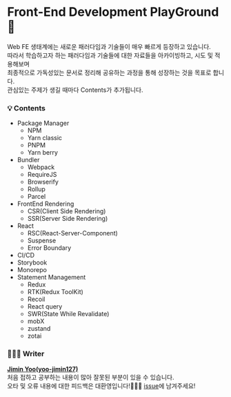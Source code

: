 # Front-End Development PlayGround 🎠
Web FE 생태계에는 새로운 패러다임과 기술들이 매우 빠르게 등장하고 있습니다.   
따라서 학습하고자 하는 패러다임과 기술들에 대한 자료들을 아카이빙하고, 시도 및 적용해보며   
최종적으로 가독성있는 문서로 정리해 공유하는 과정을 통해 성장하는 것을 목표로 합니다.    
관심있는 주제가 생길 때마다 Contents가 추가됩니다.   

### 💡 Contents
- Package Manager
    - NPM
    - Yarn classic
    - PNPM
    - Yarn berry
- Bundler
    - Webpack
    - RequireJS
    - Browserify
    - Rollup
    - Parcel
- FrontEnd Rendering
    - CSR(Client Side Rendering)
    - SSR(Server Side Rendering)
- React
    - RSC(React-Server-Component)
    - Suspense
    - Error Boundary
- CI/CD
- Storybook
- Monorepo
- Statement Management
    - Redux
    - RTK(Redux ToolKit)
    - Recoil
    - React query
    - SWR(State While Revalidate)
    - mobX
    - zustand
    - zotai

### 👩🏻‍💻 Writer
**[Jimin Yoo(yoo-jimin127)](https://github.com/yoo-jimin127)**   
처음 접하고 공부하는 내용이 많아 잘못된 부분이 있을 수 있습니다.   
오타 및 오류 내용에 대한 피드백은 대환영입니다!🙆🏻‍♀️ [issue](https://github.com/yoo-jimin127/FrontEnd-PlayGround/issues)에 남겨주세요!   
